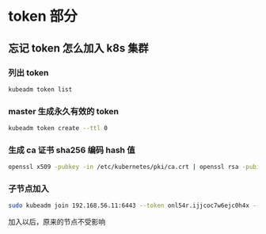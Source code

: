 # token 部分

## 忘记 token 怎么加入 k8s 集群

### 列出 token

```sh
kubeadm token list
```

### master 生成永久有效的 token

```bash
kubeadm token create --ttl 0
```

### 生成 ca 证书 sha256 编码 hash 值

```bash
openssl x509 -pubkey -in /etc/kubernetes/pki/ca.crt | openssl rsa -pubin -outform der 2>/dev/null | openssl dgst -sha256 -hex | sed 's/^.\* //'
```

### 子节点加入

```bash
sudo kubeadm join 192.168.56.11:6443 --token onl54r.ijjcoc7w6ejc0h4x --discovery-token-ca-cert-hash sha256:hash值
```

加入以后，原来的节点不受影响
